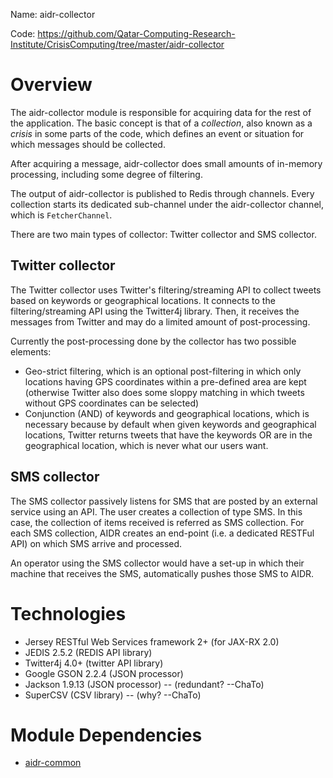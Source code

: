 Name: aidr-collector

Code: https://github.com/Qatar-Computing-Research-Institute/CrisisComputing/tree/master/aidr-collector

# Overview

The aidr-collector module is responsible for acquiring data for the rest of the application. The basic concept is that of a _collection_, also known as a _crisis_ in some parts of the code, which defines an event or situation for which messages should be collected.

After acquiring a message, aidr-collector does small amounts of in-memory processing, including some degree of filtering.

The output of aidr-collector is published to Redis through channels. Every collection starts its dedicated sub-channel under the aidr-collector channel, which is `FetcherChannel`.


There are two main types of collector: Twitter collector and SMS collector.

## Twitter collector

The Twitter collector uses Twitter's filtering/streaming API to collect tweets based on keywords or geographical locations. It connects to the filtering/streaming API using the Twitter4j library. Then, it receives the messages from Twitter and may do a limited amount of post-processing. 

Currently the post-processing done by the collector has two possible elements:

* Geo-strict filtering, which is an optional post-filtering in which only locations having GPS coordinates within a pre-defined area are kept (otherwise Twitter also does some sloppy matching in which tweets without GPS coordinates can be selected)
* Conjunction (AND) of keywords and geographical locations, which is necessary because by default when given keywords and geographical locations, Twitter returns tweets that have the keywords OR are in the geographical location, which is never what our users want.

## SMS collector

The SMS collector passively listens for SMS that are posted by an external service using an API. The user creates a collection of type SMS. In this case, the collection of items received is referred as SMS collection. For each SMS collection, AIDR creates an end-point (i.e. a dedicated RESTFul API) on which SMS arrive and processed.

An operator using the SMS collector would have a set-up in which their machine that receives the SMS, automatically pushes those SMS to AIDR.

# Technologies

* Jersey RESTful Web Services framework 2+ (for JAX-RX 2.0)
* JEDIS 2.5.2 (REDIS API library)
* Twitter4j 4.0+ (twitter API library)
* Google GSON 2.2.4 (JSON processor)
* Jackson 1.9.13 (JSON processor) -- (redundant? --ChaTo)
* SuperCSV (CSV library) -- (why? --ChaTo)

# Module Dependencies

* [aidr-common](Common)

